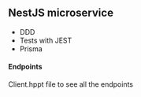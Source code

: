 ## NestJS microservice

- DDD
- Tests with JEST
- Prisma

#### Endpoints

Client.hppt file to see all the endpoints
